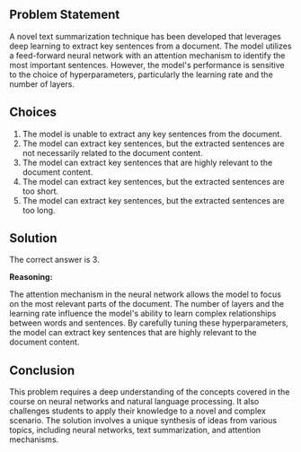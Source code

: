 ## Problem Statement

A novel text summarization technique has been developed that leverages deep learning to extract key sentences from a document. The model utilizes a feed-forward neural network with an attention mechanism to identify the most important sentences. However, the model's performance is sensitive to the choice of hyperparameters, particularly the learning rate and the number of layers.

## Choices

1. The model is unable to extract any key sentences from the document.
2. The model can extract key sentences, but the extracted sentences are not necessarily related to the document content.
3. The model can extract key sentences that are highly relevant to the document content.
4. The model can extract key sentences, but the extracted sentences are too short.
5. The model can extract key sentences, but the extracted sentences are too long.

## Solution

The correct answer is 3.

**Reasoning:**

The attention mechanism in the neural network allows the model to focus on the most relevant parts of the document. The number of layers and the learning rate influence the model's ability to learn complex relationships between words and sentences. By carefully tuning these hyperparameters, the model can extract key sentences that are highly relevant to the document content.

## Conclusion

This problem requires a deep understanding of the concepts covered in the course on neural networks and natural language processing. It also challenges students to apply their knowledge to a novel and complex scenario. The solution involves a unique synthesis of ideas from various topics, including neural networks, text summarization, and attention mechanisms.